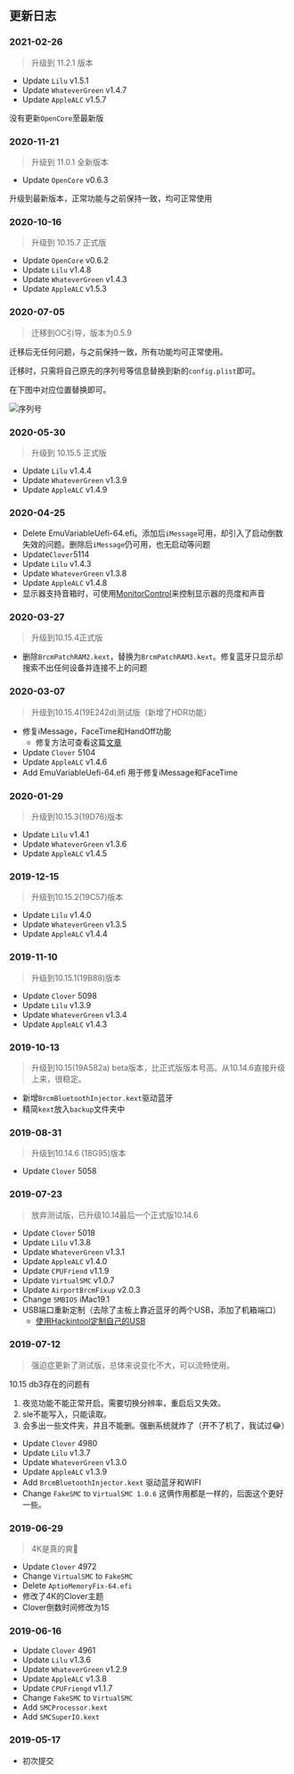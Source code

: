 ## 更新日志

### 2021-02-26

> 升级到 11.2.1 版本

+ Update `Lilu` v1.5.1
+ Update `WhateverGreen` v1.4.7
+ Update `AppleALC` v1.5.7

没有更新`OpenCore`至最新版

### 2020-11-21

> 升级到 11.0.1 全新版本

+   Update `OpenCore` v0.6.3

升级到最新版本，正常功能与之前保持一致，均可正常使用

### 2020-10-16

> 升级到 10.15.7 正式版

+   Update `OpenCore` v0.6.2
+   Update `Lilu` v1.4.8
+   Update `WhateverGreen` v1.4.3
+   Update `AppleALC` v1.5.3

### 2020-07-05

>   迁移到OC引导，版本为0.5.9

迁移后无任何问题，与之前保持一致，所有功能均可正常使用。

迁移时，只需将自己原先的序列号等信息替换到新的`config.plist`即可。

在下图中对应位置替换即可。

![序列号](https://lepicgo.oss-cn-beijing.aliyuncs.com/img/opencore.jpg)

### 2020-05-30

>   升级到 10.15.5 正式版

+   Update `Lilu` v1.4.4
+   Update `WhateverGreen` v1.3.9
+   Update `AppleALC` v1.4.9

### 2020-04-25

+   Delete EmuVariableUefi-64.efi。添加后`iMessage`可用，却引入了启动倒数失效的问题。删除后`iMessage`仍可用，也无启动等问题
+   Update`Clover`5114
+   Update `Lilu` v1.4.3
+   Update `WhateverGreen` v1.3.8
+   Update `AppleALC` v1.4.8
+   显示器支持音箱时，可使用[MonitorControl](https://github.com/the0neyouseek/MonitorControl)来控制显示器的亮度和声音

### 2020-03-27

> 升级到10.15.4正式版

+ 删除`BrcmPatchRAM2.kext`，替换为`BrcmPatchRAM3.kext`。修复蓝牙只显示却搜索不出任何设备并连接不上的问题

### 2020-03-07

> 升级到10.15.4(19E242d)测试版（新增了HDR功能）

+ 修复iMessage，FaceTime和HandOff功能
  + 修复方法可查看这篇[文章](https://younglele.cn/fix-iMessage-and-FaceTime-for-hackintosh/)
+ Update `Clover` 5104
+ Update `AppleALC` v1.4.6
+ Add EmuVariableUefi-64.efi 用于修复iMessage和FaceTime

### 2020-01-29

> 升级到10.15.3(19D76)版本

+ Update `Lilu` v1.4.1
+ Update `WhateverGreen` v1.3.6
+ Update `AppleALC` v1.4.5

### 2019-12-15

>  升级到10.15.2(19C57)版本

+ Update `Lilu` v1.4.0
+ Update `WhateverGreen` v1.3.5
+ Update `AppleALC` v1.4.4

### 2019-11-10

>  升级到10.15.1(19B88)版本

+ Update `Clover` 5098
+ Update `Lilu` v1.3.9
+ Update `WhateverGreen` v1.3.4
+ Update `AppleALC` v1.4.3

### 2019-10-13

> 升级到10.15(19A582a) beta版本，比正式版版本号高。从10.14.6直接升级上来，很稳定。

+ 新增`BrcmBluetoothInjector.kext`驱动蓝牙
+ 精简`kext`放入`backup`文件夹中

### 2019-08-31

> 升级到10.14.6 (18G95)版本

- Update `Clover` 5058

### 2019-07-23

> 放弃测试版，已升级10.14最后一个正式版10.14.6

- Update `Clover` 5018
- Update `Lilu` v1.3.8
- Update `WhateverGreen` v1.3.1
- Update `AppleALC` v1.4.0
- Update `CPUFriend` v1.1.9
- Update `VirtualSMC` v1.0.7
- Update `AirportBrcmFixup` v2.0.3
- Change `SMBIOS` iMac19.1
- USB端口重新定制（去除了主板上靠近蓝牙的两个USB，添加了机箱端口）
  - [使用Hackintool定制自己的USB](https://younglele.cn/post/use-hackintool-custom-made-usb3.0/)



### 2019-07-12

> 强迫症更新了测试版，总体来说变化不大，可以流畅使用。

10.15 db3存在的问题有

1. 夜览功能不能正常开启。需要切换分辨率，重启后又失效。
2. sle不能写入，只能读取。
3. 会多出一些文件夹，并且不能删。强删系统就炸了（开不了机了，我试过😂）



- Update `Clover` 4980
- Update `Lilu` v1.3.7
- Update `WhateverGreen` v1.3.0
- Update `AppleALC` v1.3.9
- Add `BrcmBluetoothInjector.kext` 驱动蓝牙和WIFI
- Change `FakeSMC` to `VirtualSMC 1.0.6` 这俩作用都是一样的，后面这个更好一些。



### 2019-06-29

> 4K是真的爽🤙

- Update `Clover` 4972
- Change  `VirtualSMC` to `FakeSMC`
- Delete `AptioMemoryFix-64.efi`
- 修改了4K的Clover主题
- Clover倒数时间修改为1S



### 2019-06-16

- Update `Clover` 4961
- Update `Lilu` v1.3.6
- Update `WhateverGreen` v1.2.9
- Update `AppleALC` v1.3.8
- Update `CPUFriengd` v1.1.7
- Change `FakeSMC` to `VirtualSMC`
- Add `SMCProcessor.kext`
- Add `SMCSuperIO.kext`



### 2019-05-17

- 初次提交 